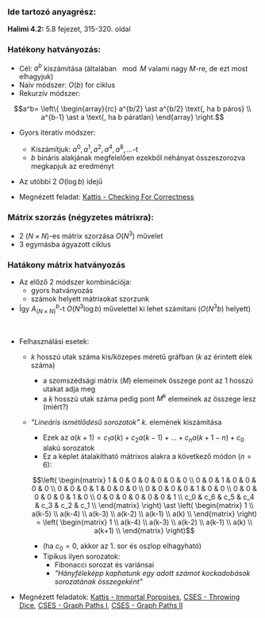 ### Ide tartozó anyagrész:

**Halimi 4.2:** 5.8 fejezet, 315-320. oldal<br>

### Hatékony hatványozás:

- Cél: $a^b$ kiszámítása (általában $\mod M$ valami nagy $M$-re, de ezt most elhagyjuk)
- Naiv módszer: $O(b)$ for ciklus
- Rekurzív módszer:

```math
a^b=
\left\{
    \begin{array}{rc}
    a^{b/2} \ast a^{b/2} \text{, ha b páros} \\ 
    a^{b-1} \ast a \text{, ha b páratlan} 
    \end{array}
\right.
```

- Gyors iteratív módszer:
    - Kiszámítjuk: $a^0, a^1, a^2, a^4, a^8, ...$-t
    - $b$ bináris alakjának megfelelően ezekből néhányat összeszorozva megkapjuk az eredményt
- Az utóbbi 2 $O(\log b)$ idejű

- Megnézett feladat: 
[Kattis - Checking For Correctness](https://open.kattis.com/problems/checkingforcorrectness)

### Mátrix szorzás (négyzetes mátrixra):

- 2 $(N \times N)$-es mátrix szorzása $O(N^3)$ művelet
- 3 egymásba ágyazott ciklus

### Hatákony mátrix hatványozás

- Az előző 2 módszer kombinációja:
    - gyors hatványozás
    - számok helyett mátrixokat szorzunk
- Így $A_{(N \times N)}^b$-t $O(N^3 \log b)$ művelettel ki lehet számítani ($O(N^3 b)$ helyett)

<br>

- Felhasználási esetek:
    - $k$ hosszú utak száma kis/közepes méretű gráfban ($k$ az érintett élek száma)
        - a szomszédsági mátrix ($M$) elemeinek összege pont az 1 hosszú utakat adja meg
        - a $k$ hosszú utak száma pedig pont $M^k$ elemeinek az összege lesz (miért?)
    
    - *"Lineáris ismétlődésű sorozatok"* $k$. elemének kiszámítása
        - Ezek az $a(k+1)=c_1a(k)+c_2a(k-1)+...+c_na(k+1-n)+c_0$ alakú sorozatok
        - Ez a képlet átalakítható mátrixos alakra a következő módon ($n=6$):

        ```math
        \left(
            \begin{matrix}
            1 & 0 & 0 & 0 & 0 & 0 & 0 \\
            0 & 0 & 1 & 0 & 0 & 0 & 0 \\
            0 & 0 & 0 & 1 & 0 & 0 & 0 \\
            0 & 0 & 0 & 0 & 1 & 0 & 0 \\
            0 & 0 & 0 & 0 & 0 & 1 & 0 \\
            0 & 0 & 0 & 0 & 0 & 0 & 1 \\
            c_0 & c_6 & c_5 & c_4 & c_3 & c_2 & c_1 \\
            \end{matrix}
        \right)
        \ast
        \left(
            \begin{matrix}
            1 \\
            a(k-5) \\
            a(k-4) \\
            a(k-3) \\
            a(k-2) \\
            a(k-1) \\
            a(k) \\
            \end{matrix}
        \right)
        =
        \left(
            \begin{matrix}
            1 \\
            a(k-4) \\
            a(k-3) \\
            a(k-2) \\
            a(k-1) \\
            a(k) \\
            a(k+1) \\
            \end{matrix}
        \right)
        ```

        - (ha $c_0=0$, akkor az 1. sor és oszlop elhagyható)
        - Tipikus ilyen sorozatok:
            - Fibonacci sorozat és variánsai
            - *"Hányféleképp kaphatunk egy adott számot kockadobások sorozatának összegeként"*

- Megnézett feladatok: 
[Kattis - Immortal Porpoises](https://open.kattis.com/problems/porpoises),
[CSES - Throwing Dice](https://cses.fi/problemset/task/1096), 
[CSES - Graph Paths I](https://cses.fi/problemset/task/1723), 
[CSES - Graph Paths II](https://cses.fi/problemset/task/1724)